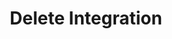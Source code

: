 ---
title: Delete Integration
excerpt: Delete integration
api:
  file: botpress-api.json
  operationId: deleteIntegration
deprecated: false
hidden: false
metadata:
  title: ''
  description: ''
  robots: index
next:
  description: ''
---